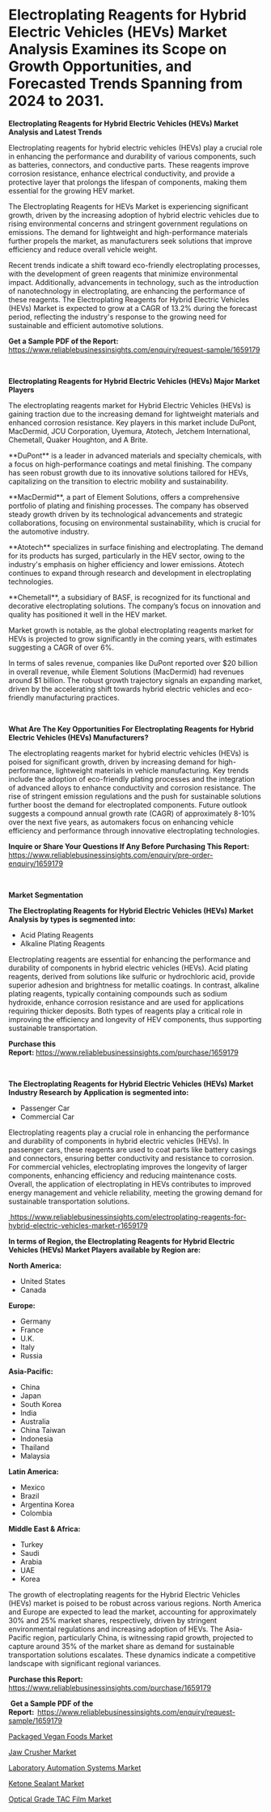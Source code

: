 <p><h1>Electroplating Reagents for Hybrid Electric Vehicles (HEVs) Market Analysis Examines its Scope on Growth Opportunities, and Forecasted Trends Spanning from 2024 to 2031.</h1></p><p><strong>Electroplating Reagents for Hybrid Electric Vehicles (HEVs) Market Analysis and Latest Trends</strong></p>
<p><p>Electroplating reagents for hybrid electric vehicles (HEVs) play a crucial role in enhancing the performance and durability of various components, such as batteries, connectors, and conductive parts. These reagents improve corrosion resistance, enhance electrical conductivity, and provide a protective layer that prolongs the lifespan of components, making them essential for the growing HEV market.</p><p>The Electroplating Reagents for HEVs Market is experiencing significant growth, driven by the increasing adoption of hybrid electric vehicles due to rising environmental concerns and stringent government regulations on emissions. The demand for lightweight and high-performance materials further propels the market, as manufacturers seek solutions that improve efficiency and reduce overall vehicle weight.</p><p>Recent trends indicate a shift toward eco-friendly electroplating processes, with the development of green reagents that minimize environmental impact. Additionally, advancements in technology, such as the introduction of nanotechnology in electroplating, are enhancing the performance of these reagents. The Electroplating Reagents for Hybrid Electric Vehicles (HEVs) Market is expected to grow at a CAGR of 13.2% during the forecast period, reflecting the industry's response to the growing need for sustainable and efficient automotive solutions.</p></p>
<p><strong>Get a Sample PDF of the Report:&nbsp;</strong> <a href="https://www.reliablebusinessinsights.com/enquiry/request-sample/1659179?utm_campaign=63&utm_medium=2&utm_source=Github&utm_content=ia&utm_term=13102024&utm_id=electroplating-reagents-for-hybrid-electric-vehicles-hevs">https://www.reliablebusinessinsights.com/enquiry/request-sample/1659179</a></p>
<p>&nbsp;</p>
<p><strong>Electroplating Reagents for Hybrid Electric Vehicles (HEVs) Major Market Players</strong></p>
<p><p>The electroplating reagents market for Hybrid Electric Vehicles (HEVs) is gaining traction due to the increasing demand for lightweight materials and enhanced corrosion resistance. Key players in this market include DuPont, MacDermid, JCU Corporation, Uyemura, Atotech, Jetchem International, Chemetall, Quaker Houghton, and A Brite.</p><p>**DuPont** is a leader in advanced materials and specialty chemicals, with a focus on high-performance coatings and metal finishing. The company has seen robust growth due to its innovative solutions tailored for HEVs, capitalizing on the transition to electric mobility and sustainability.</p><p>**MacDermid**, a part of Element Solutions, offers a comprehensive portfolio of plating and finishing processes. The company has observed steady growth driven by its technological advancements and strategic collaborations, focusing on environmental sustainability, which is crucial for the automotive industry.</p><p>**Atotech** specializes in surface finishing and electroplating. The demand for its products has surged, particularly in the HEV sector, owing to the industry's emphasis on higher efficiency and lower emissions. Atotech continues to expand through research and development in electroplating technologies.</p><p>**Chemetall**, a subsidiary of BASF, is recognized for its functional and decorative electroplating solutions. The company’s focus on innovation and quality has positioned it well in the HEV market.</p><p>Market growth is notable, as the global electroplating reagents market for HEVs is projected to grow significantly in the coming years, with estimates suggesting a CAGR of over 6%. </p><p>In terms of sales revenue, companies like DuPont reported over $20 billion in overall revenue, while Element Solutions (MacDermid) had revenues around $1 billion. The robust growth trajectory signals an expanding market, driven by the accelerating shift towards hybrid electric vehicles and eco-friendly manufacturing practices.</p></p>
<p>&nbsp;</p>
<p><strong>What Are The Key Opportunities For Electroplating Reagents for Hybrid Electric Vehicles (HEVs) Manufacturers?</strong></p>
<p><p>The electroplating reagents market for hybrid electric vehicles (HEVs) is poised for significant growth, driven by increasing demand for high-performance, lightweight materials in vehicle manufacturing. Key trends include the adoption of eco-friendly plating processes and the integration of advanced alloys to enhance conductivity and corrosion resistance. The rise of stringent emission regulations and the push for sustainable solutions further boost the demand for electroplated components. Future outlook suggests a compound annual growth rate (CAGR) of approximately 8-10% over the next five years, as automakers focus on enhancing vehicle efficiency and performance through innovative electroplating technologies.</p></p>
<p><strong>Inquire or Share Your Questions If Any Before Purchasing This Report:</strong> <a href="https://www.reliablebusinessinsights.com/enquiry/pre-order-enquiry/1659179?utm_campaign=63&utm_medium=2&utm_source=Github&utm_content=ia&utm_term=13102024&utm_id=electroplating-reagents-for-hybrid-electric-vehicles-hevs">https://www.reliablebusinessinsights.com/enquiry/pre-order-enquiry/1659179</a></p>
<p>&nbsp;</p>
<p><strong>Market Segmentation</strong></p>
<p><strong>The Electroplating Reagents for Hybrid Electric Vehicles (HEVs) Market Analysis by types is segmented into:</strong></p>
<p><ul><li>Acid Plating Reagents</li><li>Alkaline Plating Reagents</li></ul></p>
<p><p>Electroplating reagents are essential for enhancing the performance and durability of components in hybrid electric vehicles (HEVs). Acid plating reagents, derived from solutions like sulfuric or hydrochloric acid, provide superior adhesion and brightness for metallic coatings. In contrast, alkaline plating reagents, typically containing compounds such as sodium hydroxide, enhance corrosion resistance and are used for applications requiring thicker deposits. Both types of reagents play a critical role in improving the efficiency and longevity of HEV components, thus supporting sustainable transportation.</p></p>
<p><strong>Purchase this Report:&nbsp;</strong><a href="https://www.reliablebusinessinsights.com/purchase/1659179?utm_campaign=63&utm_medium=2&utm_source=Github&utm_content=ia&utm_term=13102024&utm_id=electroplating-reagents-for-hybrid-electric-vehicles-hevs">https://www.reliablebusinessinsights.com/purchase/1659179</a></p>
<p>&nbsp;</p>
<p><strong>The Electroplating Reagents for Hybrid Electric Vehicles (HEVs) Market Industry Research by Application is segmented into:</strong></p>
<p><ul><li>Passenger Car</li><li>Commercial Car</li></ul></p>
<p><p>Electroplating reagents play a crucial role in enhancing the performance and durability of components in hybrid electric vehicles (HEVs). In passenger cars, these reagents are used to coat parts like battery casings and connectors, ensuring better conductivity and resistance to corrosion. For commercial vehicles, electroplating improves the longevity of larger components, enhancing efficiency and reducing maintenance costs. Overall, the application of electroplating in HEVs contributes to improved energy management and vehicle reliability, meeting the growing demand for sustainable transportation solutions.</p></p>
<p><a href="https://www.reliablebusinessinsights.com/electroplating-reagents-for-hybrid-electric-vehicles-market-r1659179?utm_campaign=63&utm_medium=2&utm_source=Github&utm_content=ia&utm_term=13102024&utm_id=electroplating-reagents-for-hybrid-electric-vehicles-hevs">&nbsp;https://www.reliablebusinessinsights.com/electroplating-reagents-for-hybrid-electric-vehicles-market-r1659179</a></p>
<p><strong>In terms of Region, the Electroplating Reagents for Hybrid Electric Vehicles (HEVs) Market Players available by Region are:</strong></p>
<p>
    <p> <strong> North America: </strong>
        <ul>
            <li>United States</li>
            <li>Canada</li>
        </ul>
        </p> 
    <p> <strong> Europe: </strong>
        <ul>
            <li>Germany</li>
            <li>France</li>
            <li>U.K.</li>
            <li>Italy</li>
            <li>Russia</li>
        </ul>
        </p> 
    <p> <strong> Asia-Pacific: </strong>
        <ul>
            <li>China</li>
            <li>Japan</li>
            <li>South Korea</li>
            <li>India</li>
            <li>Australia</li>
            <li>China Taiwan</li>
            <li>Indonesia</li>
            <li>Thailand</li>
            <li>Malaysia</li>
        </ul>
        </p> 
    <p> <strong> Latin America: </strong>
        <ul>
            <li>Mexico</li>
            <li>Brazil</li>
            <li>Argentina Korea</li>
            <li>Colombia</li>
        </ul>
        </p> 
    <p> <strong> Middle East & Africa: </strong>
        <ul>
            <li>Turkey</li>
            <li>Saudi</li>
            <li>Arabia</li>
            <li>UAE</li>
            <li>Korea</li>
        </ul>
    </p>
    </p>
<p><p>The growth of electroplating reagents for the Hybrid Electric Vehicles (HEVs) market is poised to be robust across various regions. North America and Europe are expected to lead the market, accounting for approximately 30% and 25% market shares, respectively, driven by stringent environmental regulations and increasing adoption of HEVs. The Asia-Pacific region, particularly China, is witnessing rapid growth, projected to capture around 35% of the market share as demand for sustainable transportation solutions escalates. These dynamics indicate a competitive landscape with significant regional variances.</p></p>
<p><strong>Purchase this Report: </strong><a href="https://www.reliablebusinessinsights.com/purchase/1659179?utm_campaign=63&utm_medium=2&utm_source=Github&utm_content=ia&utm_term=13102024&utm_id=electroplating-reagents-for-hybrid-electric-vehicles-hevs">https://www.reliablebusinessinsights.com/purchase/1659179</a></p>
<p>&nbsp;<strong>Get a Sample PDF of the Report:&nbsp;&nbsp;</strong><a href="https://www.reliablebusinessinsights.com/enquiry/request-sample/1659179?utm_campaign=63&utm_medium=2&utm_source=Github&utm_content=ia&utm_term=13102024&utm_id=electroplating-reagents-for-hybrid-electric-vehicles-hevs">https://www.reliablebusinessinsights.com/enquiry/request-sample/1659179</a></p>
<p><strong></strong></p>
<p><p><a href="https://www.linkedin.com/pulse/analyzing-packaged-vegan-foods-market-dynamics-growth-aqxvc?trk=public_post_embed_feed-article-content&utm_campaign=63&utm_medium=2&utm_source=Github&utm_content=ia&utm_term=13102024&utm_id=electroplating-reagents-for-hybrid-electric-vehicles-hevs">Packaged Vegan Foods Market</a></p><p><a href="https://issuu.com/reportprime-2/docs/jaw-crusher-market-size-2030.pptx_864b538f99942c?utm_campaign=63&utm_medium=2&utm_source=Github&utm_content=ia&utm_term=13102024&utm_id=electroplating-reagents-for-hybrid-electric-vehicles-hevs">Jaw Crusher Market</a></p><p><a href="https://issuu.com/reportprime-2/docs/laboratory-automation-systems-marke_3b790477b6169f?utm_campaign=63&utm_medium=2&utm_source=Github&utm_content=ia&utm_term=13102024&utm_id=electroplating-reagents-for-hybrid-electric-vehicles-hevs">Laboratory Automation Systems Market</a></p><p><a href="https://github.com/NancyAlvarado586/Market-Research-Report-List-1/blob/main/ketone-sealant-market.md?utm_campaign=63&utm_medium=2&utm_source=Github&utm_content=ia&utm_term=13102024&utm_id=electroplating-reagents-for-hybrid-electric-vehicles-hevs">Ketone Sealant Market</a></p><p><a href="https://github.com/kimhelmer83/Market-Research-Report-List-1/blob/main/optical-grade-tac-film-market.md?utm_campaign=63&utm_medium=2&utm_source=Github&utm_content=ia&utm_term=13102024&utm_id=electroplating-reagents-for-hybrid-electric-vehicles-hevs">Optical Grade TAC Film Market</a></p></p>